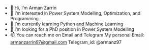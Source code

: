 - 👋 Hi, I’m Arman Zarrin
- 👀 I’m interested in Power System Modelling, Optimization, and Programming
- 🌱 I’m currently learning Python and Machine Learning
- 💞️ I’m looking for a PhD position in Power System Modelling
- 📫 You can reach me on Email and Telegram
      My personal Email: armanzarrin97@gmail.com
      Telegram_id: @armanz97

